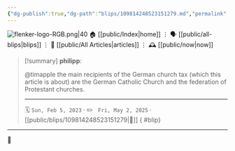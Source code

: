 ```yaml
---
{"dg-publish":true,"dg-path":"blips/109814248523151279.md","permalink":"/blips/109814248523151279/","title":"philipp on mastodon @ 2023-02-05"}
---
```



<div class="transclusion internal-embed is-loaded"><div class="markdown-embed">




![flenker-logo-RGB.png|40](/img/user/attachments/flenker-logo-RGB.png)
🏠 [[public/Index\|home]]  ⋮ 🗣️ [[public/all-blips\|blips]] ⋮  📝 [[public/All Articles\|articles]]  ⋮ 🕰️ [[public/now\|now]]


</div></div>


> [!summary] **philipp**:
>
> @timapple the main recipients of the German church tax (which this article is about) are the German Catholic Church and the federation of Protestant churches.
> - - -
>
> 🗓️ <code>Sun, Feb 5, 2023</code>  · ✏️ <code> Fri, May 2, 2025</code>  · [[public/blips/109814248523151279\|🔗]]
{ #blip}


- - -

 👾
